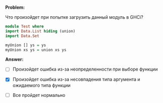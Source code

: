 **Problem:**

Что произойдет при попытке загрузить данный модуль в GHCi?

```haskell
module Test where
import Data.List hiding (union)
import Data.Set

myUnion [] ys = ys
myUnion xs ys = union xs ys
```

**Answer:**

- [ ] Произойдет ошибка из-за неопределенности при выборе функции

- [x] Произойдет ошибка из-за несовпадения типа аргумента и ожидаемого типа функции

- [ ] Все пройдет нормально
